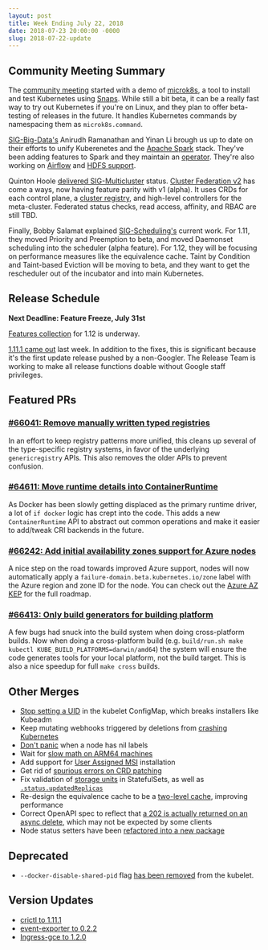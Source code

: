 ```yaml
---
layout: post
title: Week Ending July 22, 2018
date: 2018-07-23 20:00:00 -0000
slug: 2018-07-22-update
---
```


## Community Meeting Summary

The [community meeting](https://docs.google.com/document/d/1VQDIAB0OqiSjIHI8AWMvSdceWhnz56jNpZrLs6o7NJY/edit#) started with a demo of [microk8s](https://microk8s.io/), a tool to install and test Kubernetes using [Snaps](https://snapcraft.io/). While still a bit beta, it can be a really fast way to try out Kubernetes if you're on Linux, and they plan to offer beta-testing of releases in the future. It handles Kubernetes commands by namespacing them as `microk8s.command`.

[SIG-Big-Data's](https://github.com/kubernetes/community/tree/master/sig-big-data) Anirudh Ramanathan and Yinan Li brough us up to date on their efforts to unify Kuberenetes and the [Apache Spark](https://spark.apache.org/) stack.  They've been adding features to Spark and they maintain an [operator](https://github.com/GoogleCloudPlatform/spark-on-k8s-operator).  They're also working on [Airflow](https://kubernetes.io/blog/2018/06/28/airflow-on-kubernetes-part-1-a-different-kind-of-operator/) and [HDFS support](https://github.com/apache-spark-on-k8s/kubernetes-HDFS).

Quinton Hoole [delivered SIG-Multicluster](https://docs.google.com/presentation/d/1vcMLWEMRvg1rSrB1Ha-koxRZ9h1MUESW9q-c_cDP5n0/edit#slide=id.gc6f73a04f_0_0) status.  [Cluster Federation v2](https://github.com/kubernetes-sigs/federation-v2) has come a ways, now having feature parity with v1 (alpha).  It uses CRDs for each control plane, a [cluster registry](https://github.com/kubernetes/cluster-registry), and high-level controllers for the meta-cluster.  Federated status checks, read access, affinity, and RBAC are still TBD.

Finally, Bobby Salamat explained [SIG-Scheduling's](https://github.com/kubernetes/community/tree/master/sig-scheduling) current work.  For 1.11, they moved Priority and Preemption to beta, and moved Daemonset scheduling into the scheduler (alpha feature).  For 1.12, they will be focusing on performance measures like the equivalence cache.  Taint by Condition and Taint-based Eviction will be moving to beta, and they want to get the rescheduler out of the incubator and into main Kubernetes.

## Release Schedule

**Next Deadline: Feature Freeze, July 31st**

[Features collection](https://github.com/kubernetes/features/issues?q=is%3Aopen+is%3Aissue+milestone%3Av1.12) for 1.12 is underway.

[1.11.1 came out](https://groups.google.com/forum/#!topic/kubernetes-announce/tMTjihgETUo) last week. In addition to the fixes, this is significant because it's the first update release pushed by a non-Googler.  The Release Team is working to make all release functions doable without Google staff privileges.

## Featured PRs

### [#66041: Remove manually written typed registries](https://github.com/kubernetes/kubernetes/pull/66041)

In an effort to keep registry patterns more unified, this cleans up several of the type-specific registry systems, in favor of the underlying `genericregistry` APIs. This also removes the older APIs to prevent confusion.

### [#64611: Move runtime details into ContainerRuntime](https://github.com/kubernetes/kubernetes/pull/64611)

As Docker has been slowly getting displaced as the primary runtime driver, a lot of `if docker` logic has crept into the code. This adds a new `ContainerRuntime` API to abstract out common operations and make it easier to add/tweak CRI backends in the future.

### [#66242: Add initial availability zones support for Azure nodes](https://github.com/kubernetes/kubernetes/pull/66242)

A nice step on the road towards improved Azure support, nodes will now automatically apply a `failure-domain.beta.kubernetes.io/zone` label with the Azure region and zone ID for the node. You can check out the [Azure AZ KEP](https://github.com/kubernetes/community/pull/2364) for the full roadmap.

### [#66413: Only build generators for building platform](https://github.com/kubernetes/kubernetes/pull/66413)

A few bugs had snuck into the build system when doing cross-platform builds. Now when doing a cross-platform build (e.g. `build/run.sh make kubectl KUBE_BUILD_PLATFORMS=darwin/amd64`) the system will ensure the code generates tools for your local platform, not the build target. This
is also a nice speedup for full `make cross` builds.

## Other Merges

* [Stop setting a UID](https://github.com/kubernetes/kubernetes/pull/66341) in the kubelet ConfigMap, which breaks installers like Kubeadm
* Keep mutating webhooks triggered by deletions from [crashing Kubernetes](https://github.com/kubernetes/kubernetes/pull/66425)
* [Don't panic](https://github.com/kubernetes/kubernetes/pull/66307) when a node has nil labels
* Wait for [slow math on ARM64 machines](https://github.com/kubernetes/kubernetes/pull/66264)
* Add support for [User Assigned MSI](https://github.com/kubernetes/kubernetes/pull/66180) installation
* Get rid of [spurious errors on CRD patching](https://github.com/kubernetes/kubernetes/pull/66171)
* Fix validation of [storage units](https://github.com/kubernetes/kubernetes/pull/66165) in StatefulSets, as well as [`.status.updatedReplicas`](https://github.com/kubernetes/kubernetes/pull/62943)
* Re-design the equivalence cache to be a [two-level cache](https://github.com/kubernetes/kubernetes/pull/65714), improving performance
* Correct OpenAPI spec to reflect that [a 202 is actually returned on an async delete](https://github.com/kubernetes/kubernetes/pull/63418), which may not be expected by some clients
* Node status setters have been [refactored into a new package](https://github.com/kubernetes/kubernetes/pull/65660)

## Deprecated

* `--docker-disable-shared-pid` flag [has been removed](https://github.com/kubernetes/kubernetes/pull/66506) from the kubelet.

## Version Updates

* [crictl to 1.11.1](https://github.com/kubernetes/kubernetes/pull/66152)
* [event-exporter to 0.2.2](https://github.com/kubernetes/kubernetes/pull/66157)
* [Ingress-gce to 1.2.0](https://github.com/kubernetes/kubernetes/pull/65641)
